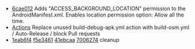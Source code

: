 - [6cae012](https://github.com/CrazyGunman2C4U/OsmAnd-BackLocManifest/commit/6cae012fa2910f20fddb5f395a31286f2c2a4ffc) Adds "ACCESS_BACKGROUND_LOCATION" permission to the AndroidManifest.xml. Enables location permission option: Allow all the time.
- [Actions](https://github.com/CrazyGunman2C4U/OsmAnd-BackLocManifest/tree/master/.github/workflows) Replace unused build-debug-apk.yml action with build-osm.yml / Auto-Release / block Pull requests
- [1eab6f4](https://github.com/CrazyGunman2C4U/OsmAnd-BackLocManifest/commit/1eab6f43fe32e0e81502086895873420122f6e9b) [f5e3461](https://github.com/CrazyGunman2C4U/OsmAnd-BackLocManifest/commit/f5e3461f87d6c8dd0a5fc41b557e1d444dc6f494) [41ebcaa](https://github.com/CrazyGunman2C4U/OsmAnd-BackLocManifest/commit/41ebcaa915ef86cbb0778f0c6f68caa9b153dd5c) [7006274](https://github.com/CrazyGunman2C4U/OsmAnd-BackLocManifest/commit/7006274040655680293002bc897e13d902928b4b) cleanup
